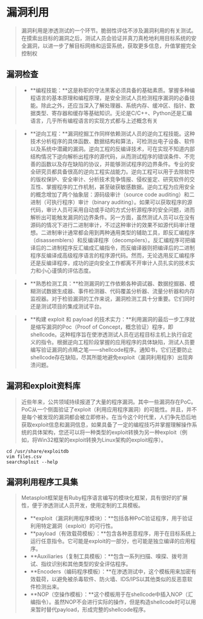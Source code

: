 # 漏洞利用

> 漏洞利用是渗透测试的一个环节。脆弱性评估不涉及漏洞利用的有关测试。在摸索出目标的漏洞之后，测试人员会验证并真刀真枪地利用目标系统的安全漏洞，以进一步了解目标网络和运营系统，获取更多信息，升值掌握完全控制权

## 漏洞检查

> - **编程技能：**这是称职的守法黑客必须具备的基础素质。掌握多种编程语言的基本原理和编程原理，是安全测试人员检测程序漏洞的必备技能。除此之外，还应当深入了解处理器、系统内存、缓冲区、指针、数据类型、寄存器和缓存等基础知识。无论是C/C++、Python还是汇编语言，几乎所有编程语言的实现方式都与上述概念有关

> - **逆向工程：**漏洞挖掘工作同样依赖测试人员的逆向工程技能。这种技术分析程序的具体函数、数据结构和算法，可检测出电子设备、软件以及系统中潜藏的漏洞。逆向工程的反编译技术，可在实现不知道内部结构情况下逆向解析出程序的源代码，从而测试程序的错误条件、不完善的函数以及存在缺陷的协议，并能够测试程序的边界条件。专业的安全研究员都具备很高的逆向工程实战能力。逆向工程可以用于去除软件的版权保护、安全审计、分析技术竞争情报、侵权鉴定、研究软件的交互性、掌握程序的工作机制，甚至破获敏感数据。逆向工程为应用安全的概念增加了两个抽象层：源码级审计（source code auditing）和二进制（可执行程序）审计（binary auditing）。如果可以获取程序的源代码，审计人员可采用自动或手动的方式分析源程序的安全问题，进而解析出可能触发漏洞的边界条件。另一方面，虽然测试人员可以在没有源码的情况下进行二进制审计，不过这种审计的效果不如源代码审计理想。二进制审计通常都会用到两种通用类型的辅助工具，即反汇编程序（disassemblers）和反编译程序（decompilers）。反汇编程序可把编译后的二进制程序反汇编成汇编指令，而反编译器则把编译后的二进制程序反编译成高级程序语言的程序源代码。然而，无论选用反汇编程序还是反编译程序，成功的逆向安全工作都离不开审计人员扎实的技术实力和小心谨慎的评估态度。

> - **熟悉检测工具：**检测漏洞的工作依赖各种调试器、数据挖掘器、模糊测试数据生成器、事件检测器、代码覆盖分析器、流量分析器和内存监视器。对于检验漏洞的工作来说，漏洞检测工具十分重要。它们同时还是测试项目的集成测试平台。

> - **构建 exploit 和 payload 的技术实力：**利用漏洞的最后一步工序就是缩写漏洞的Poc（Proof of Concept，概念验证）程序，即shellcode。这种程序旨在使渗透测试人员在远程目标主机上执行自定义的指令。根据逆向工程阶段掌握的应用程序的具体缺陷，测试人员要编写验证漏洞的点睛之笔——shellcode程序。通知书，它们还要防止shellcode存在缺陷，尽其所能地避免exploit（漏洞利用程序）出现奔溃问题。

## 漏洞和exploit资料库

> 近些年来，公共领域持续报道了大量的程序漏洞。其中一些漏洞存在PoC。PoC从一个侧面验证了exploit（利用应用程序漏洞）的可能性。并且，并不是每个被发现的漏洞都会被立即修补。在当今这个时代里，人们争先恐后地获取exploit信息和漏洞信息，如果具备了一定的编程技巧并掌握理解操作系统的具体架构，您还可以将一种类型的exploit转换为另一种exploit（例如，将Win32框架的exploit转换为Linux架构的exploit程序）。

```shell
cd /usr/share/exploitdb
vim files.csv
searchsploit --help
```

## 漏洞利用程序工具集

> Metasploit框架是有Ruby程序语言编写的模块化框架，具有很好的扩展性，便于渗透测试人员开发，使用定制的工具模板。
> - **exploit（漏洞利用程序模块）：**包括各种PoC验证程序，用于验证利用特定漏洞（exploit）的可行性。
> - **payload（有效载荷模板）：**包含各种恶意程序，用于在目标系统上运行任意指令。它可能是exploit的一部分，也可能是独立编译的应用程序。
> - **Auxiliaries（复制工具模板）：**包含一系列扫描、嗅探、拨号测试、指纹识别和其他类型的安全评估程序。
> - **Encoders（编码程序模板）：**在渗透测试中，这个模板用来加密有效载荷，以避免被杀毒软件、防火墙、IDS/IPS以其他类似的反恶意软件检测出来。
> - **NOP（空操作模板）：**这个模板用于在shellcode中插入NOP（汇编指令）。虽然NOP不会进行实际的操作，但是构造shellcode时可以用来暂时替代payload，形成完整的shellcode程序。
